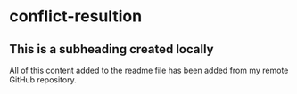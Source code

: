 # conflict-resultion

## This is a subheading created locally 

All of this content added to the readme file has been added from my remote GitHub repository.

